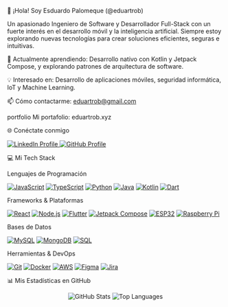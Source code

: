 👋 ¡Hola! Soy Esduardo Palomeque (@eduartrob)

<p align="left">
Un apasionado Ingeniero de Software y Desarrollador Full-Stack con un fuerte interés en el desarrollo móvil y la inteligencia artificial. Siempre estoy explorando nuevas tecnologías para crear soluciones eficientes, seguras e intuitivas.
</p>

🌱 Actualmente aprendiendo: Desarrollo nativo con Kotlin y Jetpack Compose, y explorando patrones de arquitectura de software.

💡 Interesado en: Desarrollo de aplicaciones móviles, seguridad informática, IoT y Machine Learning.

📫 Cómo contactarme: eduartrob@gmail.com

portfolio Mi portafolio: eduartrob.xyz

🌐 Conéctate conmigo

<p align="left">
<a href="https://www.linkedin.com/in/eduartrob" target="_blank">
<img src="https://www.google.com/search?q=https://img.shields.io/badge/LinkedIn-%25230077B5.svg%3F%26style%3Dfor-the-badge%26logo%3Dlinkedin%26logoColor%3Dwhite" alt="LinkedIn Profile" />
</a>
<a href="https://github.com/eduartrob" target="_blank">
<img src="https://www.google.com/search?q=https://img.shields.io/badge/GitHub-100000%3Fstyle%3Dfor-the-badge%26logo%3Dgithub%26logoColor%3Dwhite" alt="GitHub Profile" />
</a>
</p>

💻 Mi Tech Stack

Lenguajes de Programación

<p align="left">
<a href="#"><img alt="JavaScript" src="https://www.google.com/search?q=https://img.shields.io/badge/JavaScript-F7DF1E%3Fstyle%3Dfor-the-badge%26logo%3Djavascript%26logoColor%3Dblack"></a>
<a href="#"><img alt="TypeScript" src="https://img.shields.io/badge/TypeScript-3178C6?style=for-the-badge&logo=typescript&logoColor=white"></a>
<a href="#"><img alt="Python" src="https://www.google.com/search?q=https://img.shields.io/badge/Python-3776AB%3Fstyle%3Dfor-the-badge%26logo%3Dpython%26logoColor%3Dwhite"></a>
<a href="#"><img alt="Java" src="https://img.shields.io/badge/Java-ED8B00?style=for-the-badge&logo=openjdk&logoColor=white"></a>
<a href="#"><img alt="Kotlin" src="https://www.google.com/search?q=https://img.shields.io/badge/Kotlin-7F52FF%3Fstyle%3Dfor-the-badge%26logo%3Dkotlin%26logoColor%3Dwhite"></a>
<a href="#"><img alt="Dart" src="https://www.google.com/search?q=https://img.shields.io/badge/Dart-0175C2%3Fstyle%3Dfor-the-badge%26logo%3Ddart%26logoColor%3Dwhite"></a>
</p>

Frameworks & Plataformas

<p align="left">
<a href="#"><img alt="React" src="https://www.google.com/search?q=https://img.shields.io/badge/React-61DAFB%3Fstyle%3Dfor-the-badge%26logo%3Dreact%26logoColor%3Dblack"></a>
<a href="#"><img alt="Node.js" src="https://www.google.com/search?q=https://img.shields.io/badge/Node.js-339933%3Fstyle%3Dfor-the-badge%26logo%3Dnodedotjs%26logoColor%3Dwhite"></a>
<a href="#"><img alt="Flutter" src="https://img.shields.io/badge/Flutter-02569B?style=for-the-badge&logo=flutter&logoColor=white"></a>
<a href="#"><img alt="Jetpack Compose" src="https://www.google.com/search?q=https://img.shields.io/badge/Jetpack%2520Compose-4285F4%3Fstyle%3Dfor-the-badge%26logo%3Djetpackcompose%26logoColor%3Dwhite"></a>
<a href="#"><img alt="ESP32" src="https://www.google.com/search?q=https://img.shields.io/badge/ESP32-E73024%3Fstyle%3Dfor-the-badge%26logo%3Despressif%26logoColor%3Dwhite"></a>
<a href="#"><img alt="Raspberry Pi" src="https://www.google.com/search?q=https://img.shields.io/badge/Raspberry%2520Pi-A22846%3Fstyle%3Dfor-the-badge%26logo%3Draspberrypi%26logoColor%3Dwhite"></a>
</p>

Bases de Datos

<p align="left">
<a href="#"><img alt="MySQL" src="https://img.shields.io/badge/MySQL-4479A1?style=for-the-badge&logo=mysql&logoColor=white"></a>
<a href="#"><img alt="MongoDB" src="https://www.google.com/search?q=https://img.shields.io/badge/MongoDB-47A248%3Fstyle%3Dfor-the-badge%26logo%3Dmongodb%26logoColor%3Dwhite"></a>
<a href="#"><img alt="SQL" src="https://www.google.com/search?q=https://img.shields.io/badge/SQL-025E8C%3Fstyle%3Dfor-the-badge%26logo%3Dsqlite%26logoColor%3Dwhite"></a>
</p>

Herramientas & DevOps

<p align="left">
<a href="#"><img alt="Git" src="https://www.google.com/search?q=https://img.shields.io/badge/Git-F05032%3Fstyle%3Dfor-the-badge%26logo%3Dgit%26logoColor%3Dwhite"></a>
<a href="#"><img alt="Docker" src="https://www.google.com/search?q=https://img.shields.io/badge/Docker-2496ED%3Fstyle%3Dfor-the-badge%26logo%3Ddocker%26logoColor%3Dwhite"></a>
<a href="#"><img alt="AWS" src="https://www.google.com/search?q=https://img.shields.io/badge/AWS-232F3E%3Fstyle%3Dfor-the-badge%26logo%3Damazonaws%26logoColor%3Dwhite"></a>
<a href="#"><img alt="Figma" src="https://img.shields.io/badge/Figma-F24E1E?style=for-the-badge&logo=figma&logoColor=white"></a>
<a href="#"><img alt="Jira" src="https://www.google.com/search?q=https://img.shields.io/badge/Jira-0052CC%3Fstyle%3Dfor-the-badge%26logo%3Djira%26logoColor%3Dwhite"></a>
</p>

📊 Mis Estadísticas en GitHub

<p align="center">
<img src="https://www.google.com/search?q=https://github-readme-stats.vercel.app/api%3Fusername%3Deduartrob%26show_icons%3Dtrue%26theme%3Dtokyonight%26include_all_commits%3Dtrue%26count_private%3Dtrue" alt="GitHub Stats" />





<img src="https://www.google.com/search?q=https://github-readme-stats.vercel.app/api/top-langs/%3Fusername%3Deduartrob%26layout%3Dcompact%26theme%3Dtokyonight%26include_all_commits%3Dtrue%26count_private%3Dtrue" alt="Top Languages" />
</p>
